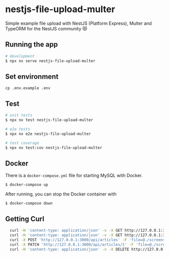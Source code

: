 # nestjs-file-upload-multer

Simple example file upload with NestJS (Platform Express), Multer and TypeORM for the NestJS community 😻

## Running the app

```bash
# development
$ npx nx serve nestjs-file-upload-multer
```

## Set environment

```
cp .env.example .env
```

## Test

```bash
# unit tests
$ npx nx test nestjs-file-upload-multer

# e2e tests
$ npx nx e2e nestjs-file-upload-multer

# test coverage
$ npx nx test:cov nestjs-file-upload-multer
```

## Docker

There is a `docker-compose.yml` file for starting MySQL with Docker.

`$ docker-compose up`

After running, you can stop the Docker container with

`$ docker-compose down`

## Getting Curl

```bash
  curl -H 'content-type: application/json' -v -X GET http://127.0.0.1:3000/api/articles  
  curl -H 'content-type: application/json' -v -X GET http://127.0.0.1:3000/api/articles/:id 
  curl -X POST 'http://127.0.0.1:3000/api/articles' -F 'file=@./screenshot.jpg' -F 'title=title #1' -F 'description=description #1'
  curl -X PATCH 'http://127.0.0.1:3000/api/articles/1' -F 'file=@./screenshot.jpg' -F 'title=title update #1' -F 'description=description update #1'
  curl -H 'content-type: application/json' -v -X DELETE http://127.0.0.1:3000/api/articles/:id 
```
